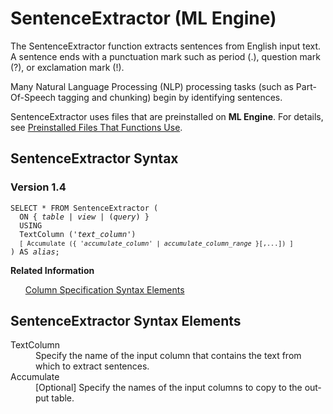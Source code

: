 <div class="nested0" aria-labelledby="ariaid-title1" topicindex="1" topicid="xrc1507558451771" id="xrc1507558451771"><h1 class="title topictitle1" id="ariaid-title1">SentenceExtractor (ML Engine)</h1><div class="body conbody">
<p class="p">The SentenceExtractor function extracts sentences from English input text. A sentence ends with a punctuation mark such as period (.), question mark (?), or exclamation mark (!).</p>
<p class="p">Many Natural Language Processing (NLP) processing tasks (such as
			Part-Of-Speech tagging and chunking) begin by identifying sentences.</p>
<p class="p">SentenceExtractor uses files that are preinstalled on <span><b>ML Engine</b></span>. For details, see <a href="tzu1557778477026.md">Preinstalled Files That Functions Use</a>.</p></div><div class="topic reference nested1" aria-labelledby="ariaid-title2" topicindex="2" topicid="hii1507558544576" xml:lang="en-us" lang="en-us" id="hii1507558544576">
<h2 class="title topictitle2" id="ariaid-title2">SentenceExtractor Syntax</h2><div class="body refbody"><div class="section" id="hii1507558544576__section_N1000E_N1000C_N10001">
<h3 class="title sectiontitle">Version 1.4</h3><pre class="pre codeblock" xml:space="preserve"><code>SELECT * FROM SentenceExtractor (
  <span>ON { <var class="keyword varname">table</var> | <var class="keyword varname">view</var> | (<var class="keyword varname">query</var>) }</span>
  USING
  TextColumn ('<var class="keyword varname">text_column</var>')
  <code class="ph codeph">[ Accumulate ({ '<var class="keyword varname">accumulate_column</var>' | <var class="keyword varname">accumulate_column_range</var> }[,...]) ]</code>
) AS <var class="keyword varname">alias</var>;</code></pre></div></div><div class="related-links"><div class="linklistheader"><p></p><b>Related Information</b></div>
<ul class="linklist linklist relinfo"><div class="linklistmember"><a href="ndv1557782188375.md">Column Specification Syntax Elements</a></div></ul></div></div><div class="topic reference nested1" aria-labelledby="ariaid-title3" topicindex="3" topicid="chk1507558610656" xml:lang="en-us" lang="en-us" id="chk1507558610656">
<h2 class="title topictitle2" id="ariaid-title3">SentenceExtractor Syntax Elements</h2><div class="body refbody"><div class="section" id="chk1507558610656__section_N10011_N1000E_N10001"><dl class="dl parml"><dt class="dt pt dlterm">TextColumn</dt><dd class="dd pd">Specify the name of the input column that contains the text from which to extract sentences.</dd><dt class="dt pt dlterm">Accumulate</dt><dd class="dd pd">[Optional] Specify the names of the input columns to copy to the output table.</dd></dl></div></div></div></div>
